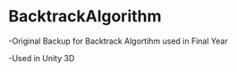 # BacktrackAlgorithm
-Original Backup for Backtrack Algortihm used in Final Year

-Used in Unity 3D
